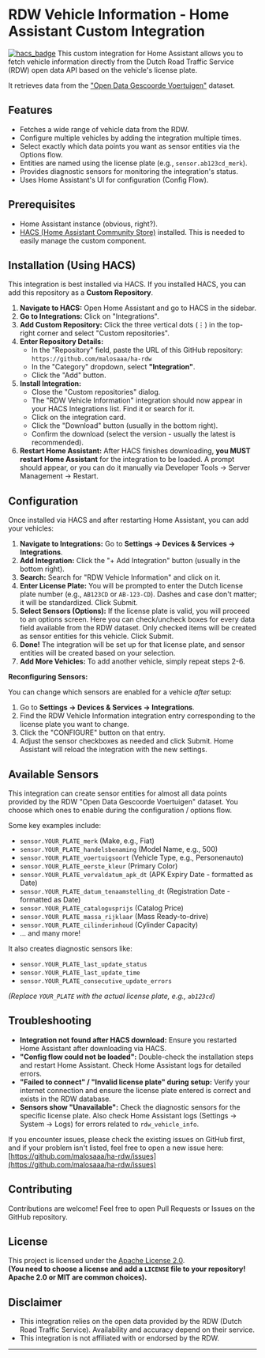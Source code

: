 # RDW Vehicle Information - Home Assistant Custom Integration

[![hacs_badge](https://img.shields.io/badge/HACS-Custom-41BDF5.svg)](https://github.com/hacs/integration)
This custom integration for Home Assistant allows you to fetch vehicle information directly from the Dutch Road Traffic Service (RDW) open data API based on the vehicle's license plate.

It retrieves data from the ["Open Data Gescoorde Voertuigen"](https://opendata.rdw.nl/Voertuigen/Open-Data-Gescoorde-Voertuigen/m9d7-ebf2/about_data) dataset.

## Features

* Fetches a wide range of vehicle data from the RDW.
* Configure multiple vehicles by adding the integration multiple times.
* Select exactly which data points you want as sensor entities via the Options flow.
* Entities are named using the license plate (e.g., `sensor.ab123cd_merk`).
* Provides diagnostic sensors for monitoring the integration's status.
* Uses Home Assistant's UI for configuration (Config Flow).

## Prerequisites

* Home Assistant instance (obvious, right?).
* [HACS (Home Assistant Community Store)](https://hacs.xyz/) installed. This is needed to easily manage the custom component.

## Installation (Using HACS)

This integration is best installed via HACS. If you installed HACS, you can add this repository as a **Custom Repository**.

1.  **Navigate to HACS:** Open Home Assistant and go to HACS in the sidebar.
2.  **Go to Integrations:** Click on "Integrations".
3.  **Add Custom Repository:** Click the three vertical dots (⋮) in the top-right corner and select "Custom repositories".
4.  **Enter Repository Details:**
    * In the "Repository" field, paste the URL of this GitHub repository:
        `https://github.com/malosaaa/ha-rdw` 
    * In the "Category" dropdown, select **"Integration"**.
    * Click the "Add" button.
5.  **Install Integration:**
    * Close the "Custom repositories" dialog.
    * The "RDW Vehicle Information" integration should now appear in your HACS Integrations list. Find it or search for it.
    * Click on the integration card.
    * Click the "Download" button (usually in the bottom right).
    * Confirm the download (select the version - usually the latest is recommended).
6.  **Restart Home Assistant:** After HACS finishes downloading, **you MUST restart Home Assistant** for the integration to be loaded. A prompt should appear, or you can do it manually via Developer Tools -> Server Management -> Restart.

## Configuration

Once installed via HACS and after restarting Home Assistant, you can add your vehicles:

1.  **Navigate to Integrations:** Go to **Settings -> Devices & Services -> Integrations**.
2.  **Add Integration:** Click the "+ Add Integration" button (usually in the bottom right).
3.  **Search:** Search for "RDW Vehicle Information" and click on it.
4.  **Enter License Plate:** You will be prompted to enter the Dutch license plate number (e.g., `AB123CD` or `AB-123-CD`). Dashes and case don't matter; it will be standardized. Click Submit.
5.  **Select Sensors (Options):** If the license plate is valid, you will proceed to an options screen. Here you can check/uncheck boxes for every data field available from the RDW dataset. Only checked items will be created as sensor entities for this vehicle. Click Submit.
6.  **Done!** The integration will be set up for that license plate, and sensor entities will be created based on your selection.
7.  **Add More Vehicles:** To add another vehicle, simply repeat steps 2-6.

**Reconfiguring Sensors:**

You can change which sensors are enabled for a vehicle *after* setup:

1.  Go to **Settings -> Devices & Services -> Integrations**.
2.  Find the RDW Vehicle Information integration entry corresponding to the license plate you want to change.
3.  Click the "CONFIGURE" button on that entry.
4.  Adjust the sensor checkboxes as needed and click Submit. Home Assistant will reload the integration with the new settings.

## Available Sensors

This integration can create sensor entities for almost all data points provided by the RDW "Open Data Gescoorde Voertuigen" dataset. You choose which ones to enable during the configuration / options flow.

Some key examples include:

* `sensor.YOUR_PLATE_merk` (Make, e.g., Fiat)
* `sensor.YOUR_PLATE_handelsbenaming` (Model Name, e.g., 500)
* `sensor.YOUR_PLATE_voertuigsoort` (Vehicle Type, e.g., Personenauto)
* `sensor.YOUR_PLATE_eerste_kleur` (Primary Color)
* `sensor.YOUR_PLATE_vervaldatum_apk_dt` (APK Expiry Date - formatted as Date)
* `sensor.YOUR_PLATE_datum_tenaamstelling_dt` (Registration Date - formatted as Date)
* `sensor.YOUR_PLATE_catalogusprijs` (Catalog Price)
* `sensor.YOUR_PLATE_massa_rijklaar` (Mass Ready-to-drive)
* `sensor.YOUR_PLATE_cilinderinhoud` (Cylinder Capacity)
* ... and many more!

It also creates diagnostic sensors like:

* `sensor.YOUR_PLATE_last_update_status`
* `sensor.YOUR_PLATE_last_update_time`
* `sensor.YOUR_PLATE_consecutive_update_errors`

*(Replace `YOUR_PLATE` with the actual license plate, e.g., `ab123cd`)*

## Troubleshooting

* **Integration not found after HACS download:** Ensure you restarted Home Assistant after downloading via HACS.
* **"Config flow could not be loaded":** Double-check the installation steps and restart Home Assistant. Check Home Assistant logs for detailed errors.
* **"Failed to connect" / "Invalid license plate" during setup:** Verify your internet connection and ensure the license plate entered is correct and exists in the RDW database.
* **Sensors show "Unavailable":** Check the diagnostic sensors for the specific license plate. Also check Home Assistant logs (Settings -> System -> Logs) for errors related to `rdw_vehicle_info`.

If you encounter issues, please check the existing issues on GitHub first, and if your problem isn't listed, feel free to open a new issue here:
[https://github.com/malosaaa/ha-rdw/issues](https://github.com/malosaaa/ha-rdw/issues) 

## Contributing

Contributions are welcome! Feel free to open Pull Requests or Issues on the GitHub repository.

## License

This project is licensed under the [Apache License 2.0](LICENSE).  
**(You need to choose a license and add a `LICENSE` file to your repository! Apache 2.0 or MIT are common choices).**

## Disclaimer

* This integration relies on the open data provided by the RDW (Dutch Road Traffic Service). Availability and accuracy depend on their service.
* This integration is not affiliated with or endorsed by the RDW.

---
